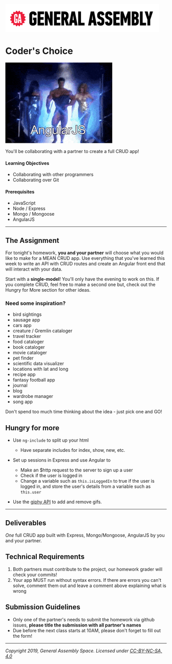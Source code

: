 [![General Assembly Logo](/ga_cog.png)](https://generalassemb.ly)

# Coder's Choice

![that giphy of the angular thing](JovialSimilarAnchovy-size_restricted.gif)

You'll be collaborating with a partner to create a full CRUD app! 

#### Learning Objectives

- Collaborating with other programmers
- Collaborating over Git

#### Prerequisites

- JavaScript
- Node / Express
- Mongo / Mongoose
- AngularJS
---

## The Assignment

For tonight's homework, **you and your partner** will choose what you would like to make for a MEAN CRUD app. Use everything that you've learned this week to write an API with CRUD routes and create an Angular front end that will interact with your data.

Start with a **single-model**! You'll only have the evening to work on this. If you complete CRUD, feel free to make a second one but, check out the Hungry for More section for other ideas.

### Need some inspiration?

- bird sightings
- sausage app
- cars app
- creature / Gremlin cataloger
- travel tracker
- food cataloger
- book cataloger
- movie cataloger
- pet finder
- scientific data visualizer
- locations with lat and long
- recipe app
- fantasy football app
- journal
- blog
- wardrobe manager
- song app

Don't spend too much time thinking about the idea - just pick one and GO!

## Hungry for more

* Use `ng-include` to split up your html
    * Have separate includes for index, show, new, etc.

* Set up sessions in Express and use Angular to
    * Make an $http request to the server to sign up a user
    * Check if the user is logged in
    * Change a variable such as `this.isLoggedIn` to true if the user is logged in, and store the user's details from a variable such as `this.user`

* Use the [giphy API](https://api.giphy.com/) to add and remove gifs.

---

## Deliverables

_One_ full CRUD app built with Express, Mongo/Mongoose, AngularJS by you and your partner.

## Technical Requirements
1. Both partners must contribute to the project, our homework grader will check your commits!
1. Your app MUST run without syntax errors. If there are errors you can't solve, comment them out and leave a comment above explaining what is wrong

## Submission Guidelines

- Only one of the partner's needs to submit the homework via github issues, **please title the submission with all partner's names**
- Due before the next class starts at 10AM, please don't forget to fill out the form!

---

*Copyright 2019, General Assembly Space. Licensed under [CC-BY-NC-SA, 4.0](https://creativecommons.org/licenses/by-nc-sa/4.0/)*
